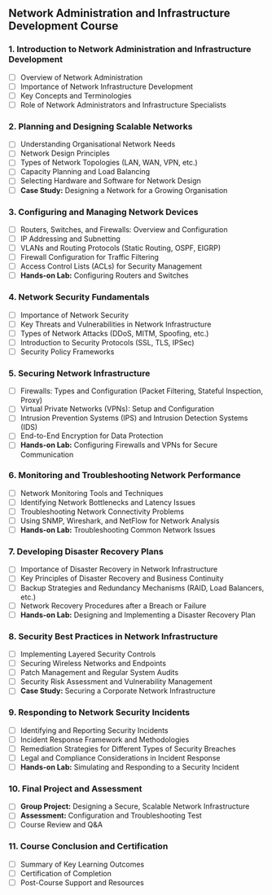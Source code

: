 ## Network Administration and Infrastructure Development Course

### 1. Introduction to Network Administration and Infrastructure Development
- [ ] Overview of Network Administration
- [ ] Importance of Network Infrastructure Development
- [ ] Key Concepts and Terminologies
- [ ] Role of Network Administrators and Infrastructure Specialists

### 2. Planning and Designing Scalable Networks
- [ ] Understanding Organisational Network Needs
- [ ] Network Design Principles
- [ ] Types of Network Topologies (LAN, WAN, VPN, etc.)
- [ ] Capacity Planning and Load Balancing
- [ ] Selecting Hardware and Software for Network Design
- [ ] **Case Study:** Designing a Network for a Growing Organisation

### 3. Configuring and Managing Network Devices
- [ ] Routers, Switches, and Firewalls: Overview and Configuration
- [ ] IP Addressing and Subnetting
- [ ] VLANs and Routing Protocols (Static Routing, OSPF, EIGRP)
- [ ] Firewall Configuration for Traffic Filtering
- [ ] Access Control Lists (ACLs) for Security Management
- [ ] **Hands-on Lab:** Configuring Routers and Switches

### 4. Network Security Fundamentals
- [ ] Importance of Network Security
- [ ] Key Threats and Vulnerabilities in Network Infrastructure
- [ ] Types of Network Attacks (DDoS, MITM, Spoofing, etc.)
- [ ] Introduction to Security Protocols (SSL, TLS, IPSec)
- [ ] Security Policy Frameworks

### 5. Securing Network Infrastructure
- [ ] Firewalls: Types and Configuration (Packet Filtering, Stateful Inspection, Proxy)
- [ ] Virtual Private Networks (VPNs): Setup and Configuration
- [ ] Intrusion Prevention Systems (IPS) and Intrusion Detection Systems (IDS)
- [ ] End-to-End Encryption for Data Protection
- [ ] **Hands-on Lab:** Configuring Firewalls and VPNs for Secure Communication

### 6. Monitoring and Troubleshooting Network Performance
- [ ] Network Monitoring Tools and Techniques
- [ ] Identifying Network Bottlenecks and Latency Issues
- [ ] Troubleshooting Network Connectivity Problems
- [ ] Using SNMP, Wireshark, and NetFlow for Network Analysis
- [ ] **Hands-on Lab:** Troubleshooting Common Network Issues

### 7. Developing Disaster Recovery Plans
- [ ] Importance of Disaster Recovery in Network Infrastructure
- [ ] Key Principles of Disaster Recovery and Business Continuity
- [ ] Backup Strategies and Redundancy Mechanisms (RAID, Load Balancers, etc.)
- [ ] Network Recovery Procedures after a Breach or Failure
- [ ] **Hands-on Lab:** Designing and Implementing a Disaster Recovery Plan

### 8. Security Best Practices in Network Infrastructure
- [ ] Implementing Layered Security Controls
- [ ] Securing Wireless Networks and Endpoints
- [ ] Patch Management and Regular System Audits
- [ ] Security Risk Assessment and Vulnerability Management
- [ ] **Case Study:** Securing a Corporate Network Infrastructure

### 9. Responding to Network Security Incidents
- [ ] Identifying and Reporting Security Incidents
- [ ] Incident Response Framework and Methodologies
- [ ] Remediation Strategies for Different Types of Security Breaches
- [ ] Legal and Compliance Considerations in Incident Response
- [ ] **Hands-on Lab:** Simulating and Responding to a Security Incident

### 10. Final Project and Assessment
- [ ] **Group Project:** Designing a Secure, Scalable Network Infrastructure
- [ ] **Assessment:** Configuration and Troubleshooting Test
- [ ] Course Review and Q&A

### 11. Course Conclusion and Certification
- [ ] Summary of Key Learning Outcomes
- [ ] Certification of Completion
- [ ] Post-Course Support and Resources
